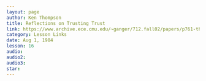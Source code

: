 ```yaml
---
layout: page
author: Ken Thompson
title: Reflections on Trusting Trust
link: https://www.archive.ece.cmu.edu/~ganger/712.fall02/papers/p761-thompson.pdf
category: Lesson Links
date: Aug 1, 1984
lesson: 16
audio: 
audio2: 
audio3: 
star: 
---
```

